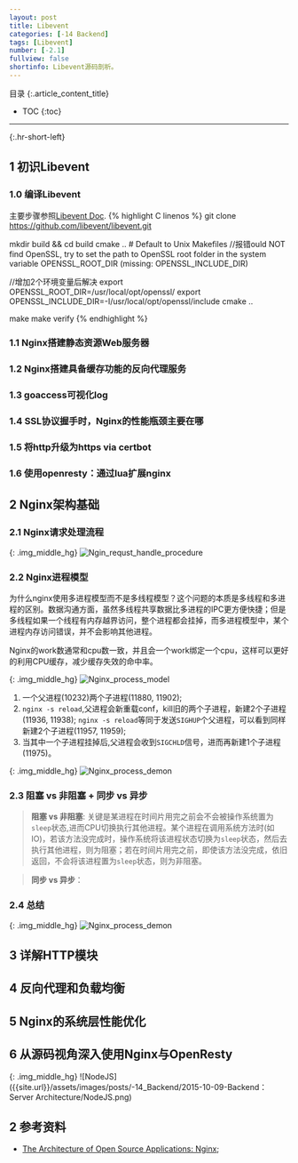 ```yaml
---
layout: post
title: Libevent
categories: [-14 Backend]
tags: [Libevent]
number: [-2.1]
fullview: false
shortinfo: Libevent源码剖析。
---
```

目录
{:.article_content_title}


* TOC
{:toc}

---
{:.hr-short-left}

## 1 初识Libevent


### 1.0 编译Libevent

主要步骤参照[Libevent Doc](https://github.com/libevent/libevent/blob/master/Documentation/Building.md#autoconf).
{% highlight C linenos %}
git clone https://github.com/libevent/libevent.git

mkdir build && cd build
cmake .. # Default to Unix Makefiles
//报错ould NOT find OpenSSL, try to set the path to OpenSSL root folder in the
  system variable OPENSSL_ROOT_DIR (missing: OPENSSL_INCLUDE_DIR)

//增加2个环境变量后解决
export OPENSSL_ROOT_DIR=/usr/local/opt/openssl/
export OPENSSL_INCLUDE_DIR=-I/usr/local/opt/openssl/include
cmake ..

make
make verify
{% endhighlight %}



### 1.1 Nginx搭建静态资源Web服务器

### 1.2 Nginx搭建具备缓存功能的反向代理服务

### 1.3 goaccess可视化log

### 1.4 SSL协议握手时，Nginx的性能瓶颈主要在哪

### 1.5 将http升级为https via certbot

### 1.6 使用openresty：通过lua扩展nginx


## 2 Nginx架构基础

### 2.1 Nginx请求处理流程

{: .img_middle_hg}
![Ngin_requst_handle_procedure]({{site.url}}/assets/images/posts/-14_Backend/2015-11-01-Backend_Nginx/Nginx_requst_handle_procedure.png)

### 2.2 Nginx进程模型

为什么nginx使用多进程模型而不是多线程模型？这个问题的本质是多线程和多进程的区别。数据沟通方面，虽然多线程共享数据比多进程的IPC更方便快捷；但是多线程如果一个线程有内存越界访问，整个进程都会挂掉，而多进程模型中，某个进程内存访问错误，并不会影响其他进程。

Nginx的work数通常和cpu数一致，并且会一个work绑定一个cpu，这样可以更好的利用CPU缓存，减少缓存失效的命中率。

{: .img_middle_hg}
![Nginx_process_model]({{site.url}}/assets/images/posts/-14_Backend/2015-11-01-Backend_Nginx/Nginx_process_model.png)


1. 一个父进程(10232)两个子进程(11880, 11902);
2. `nginx -s reload`,父进程会新重载conf，kill旧的两个子进程，新建2个子进程(11936, 11938); `nginx -s reload`等同于发送`SIGHUP`个父进程，可以看到同样新建2个子进程(11957, 11959);
3. 当其中一个子进程挂掉后,父进程会收到`SIGCHLD`信号，进而再新建1个子进程(11975)。

{: .img_middle_hg}
![Nginx_process_demon]({{site.url}}/assets/images/posts/-14_Backend/2015-11-01-Backend_Nginx/Nginx_process_demon.png)



### 2.3 阻塞 vs 非阻塞 + 同步 vs 异步

> **阻塞 vs 非阻塞**: 关键是某进程在时间片用完之前会不会被操作系统置为`sleep`状态,进而CPU切换执行其他进程。某个进程在调用系统方法时(如IO)，若该方法没完成时，操作系统将该进程状态切换为`sleep`状态，然后去执行其他进程，则为阻塞；若在时间片用完之前，即使该方法没完成，依旧返回，不会将该进程置为`sleep`状态，则为非阻塞。

> **同步 vs 异步**：


### 2.4 总结


{: .img_middle_hg}
![Nginx_process_demon]({{site.url}}/assets/images/posts/-14_Backend/2015-11-01-Backend_Nginx/Part2_nginx_架构基础.png)


## 3 详解HTTP模块

## 4 反向代理和负载均衡

## 5 Nginx的系统层性能优化

## 6 从源码视角深入使用Nginx与OpenResty

{: .img_middle_hg}
![NodeJS]({{site.url}}/assets/images/posts/-14_Backend/2015-10-09-Backend：Server Architecture/NodeJS.png)

## 2 参考资料 ##

- [The Architecture of Open Source Applications: Nginx](http://www.aosabook.org/en/nginx.html);


